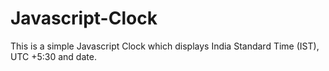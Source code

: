 # Javascript-Clock

This is a simple Javascript Clock which displays India Standard Time (IST), UTC +5:30 and date.
